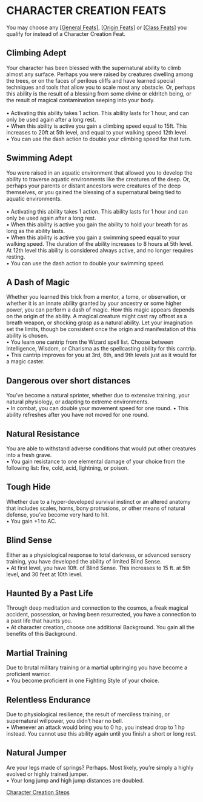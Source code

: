 # CHARACTER CREATION FEATS
You may choose any [[General Feats](https://skroxiousdm.github.io/SkroxiousDM/docs/4.Feats/General%20Feats.md)], [[Origin Feats](https://skroxiousdm.github.io/SkroxiousDM/docs/4.Feats/Origin%20Feats.md)] or [[Class Feats](https://skroxiousdm.github.io/SkroxiousDM/docs/4.Feats/Class%20Feats.md)] you qualify for instead of a Character Creation Feat.

## Climbing Adept  
Your character has been blessed with the supernatural ability to climb almost any surface. Perhaps you were raised by creatures dwelling among the trees, or on the faces of perilous cliffs and have learned special techniques and tools that allow you to scale most any obstacle. Or, perhaps this ability is the result of a blessing from some divine or eldritch being, or the result of magical contamination seeping into your body.<br>  
• Activating this ability takes 1 action. This ability lasts for 1 hour, and can only be used again after a long rest.  
• When this ability is active you gain a climbing speed equal to 15ft. This increases to 20ft at 5th level, and equal to your walking speed 12th level.  
• You can use the dash action to double your climbing speed for that turn.  

## Swimming Adept  
You were raised in an aquatic environment that allowed you to develop the ability to traverse aquatic environments like the creatures of the deep. Or, perhaps your parents or distant ancestors were creatures of the deep themselves, or you gained the blessing of a supernatural being tied to aquatic environments.<br>  
• Activating this ability takes 1 action. This ability lasts for 1 hour and can only be used again after a long rest.  
• When this ability is active you gain the ability to hold your breath for as long as the ability lasts.  
• When this ability is active you gain a swimming speed equal to your walking speed. The duration of the ability increases to 8 hours at 5th level. At 12th level this ability is considered always active, and no longer requires resting.  
• You can use the dash action to double your swimming speed.  

## A Dash of Magic  
Whether you learned this trick from a mentor, a tome, or observation, or whether it is an innate ability granted by your ancestry or some higher power, you can perform a dash of magic. How this magic appears depends on the origin of the ability. A magical creature might cast ray offrost as a breath weapon, or shocking grasp as a natural ability. Let your imagination set the limits, though be consistent once the origin and manifestation of this ability is chosen.<br>
• You learn one cantrip from the Wizard spell list. Choose between Intelligence, Wisdom, or Charisma as the spellcasting ability for this cantrip.
• This cantrip improves for you at 3rd, 6th, and 9th levels just as it would for a magic caster.

## Dangerous over short distances
You’ve become a natural sprinter, whether due to extensive training, your natural physiology, or adapting to extreme environments.<br>
• In combat, you can double your movement speed for one round.
• This ability refreshes after you have not moved for one round.

## Natural Resistance
You are able to withstand adverse conditions that would put other creatures into a fresh grave.<br>
• You gain resistance to one elemental damage of your choice from the following list: fire, cold, acid, lightning, or poison.

## Tough Hide
Whether due to a hyper-developed survival instinct or an altered anatomy that includes scales, horns, bony protrusions, or other means of natural defense, you’ve become very hard to hit.<br>
• You gain +1 to AC.

## Blind Sense
Either as a physiological response to total darkness, or advanced sensory training, you have developed the ability of limited Blind Sense.<br>
• At first level, you have 10ft. of Blind Sense. This increases to 15 ft. at 5th level, and 30 feet at 10th level.

## Haunted By a Past Life
Through deep meditation and connection to the cosmos, a freak magical accident, possession, or having been resurrected, you have a connection to a past life that haunts you.<br>
• At character creation, choose one additional Background. You gain all the benefits of this Background.

## Martial Training
Due to brutal military training or a martial upbringing you have become a proficient warrior.<br>
• You become proficient in one Fighting Style of your choice.

## Relentless Endurance
Due to physiological resilience, the result of merciless training, or supernatural willpower, you didn’t hear no bell.<br>
• Whenever an attack would bring you to 0 hp, you instead drop to 1 hp instead. You cannot use this ability again until you finish a short or long rest.

## Natural Jumper
Are your legs made of springs? Perhaps. Most likely, you’re simply a highly evolved or highly trained jumper.<br>
• Your long jump and high jump distances are doubled.


[Character Creation Steps](https://skroxiousdm.github.io/SkroxiousDM/1.%20Start%20Here/Character%20Creation%20Steps.md)
